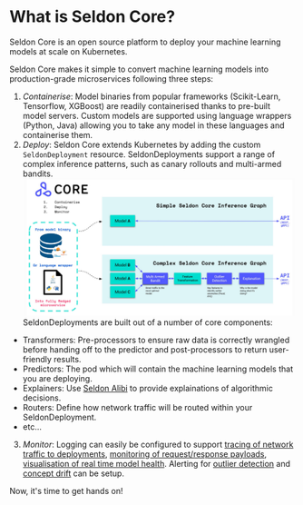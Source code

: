 # What is Seldon Core?

Seldon Core is an open source platform to deploy your machine learning models at scale on Kubernetes. 

Seldon Core makes it simple to convert machine learning models into production-grade microservices following three steps:
1. *Containerise*: Model binaries from popular frameworks (Scikit-Learn, Tensorflow, XGBoost) are readily containerised thanks to pre-built model servers. 
Custom models are supported using language wrappers (Python, Java) allowing you to take any model in these languages and containerise them. 
2. *Deploy*: Seldon Core extends Kubernetes by adding the custom `SeldonDeployment` resource. SeldonDeployments support a range of complex inference patterns, such as canary rollouts and multi-armed bandits. 
![](seldon-core/assets/seldon_core_overview.png)
SeldonDeployments are built out of a number of core components:
- Transformers: Pre-processors to ensure raw data is correctly wrangled before handing off to the predictor and post-processors to return user-friendly results.
- Predictors: The pod which will contain the machine learning models that you are deploying. 
- Explainers: Use [Seldon Alibi](https://docs.seldon.io/projects/alibi/en/stable/index.html) to provide explainations of algorithmic decisions. 
- Routers: Define how network traffic will be routed within your SeldonDeployment.
- etc... 
3. *Monitor*: Logging can easily be configured to support [tracing of network traffic to deployments](https://docs.seldon.io/projects/seldon-core/en/latest/graph/distributed-tracing.html), [monitoring of request/response payloads](https://docs.seldon.io/projects/seldon-core/en/latest/analytics/logging.html), [visualisation of real time model health](https://docs.seldon.io/projects/seldon-core/en/latest/analytics/analytics.html). Alerting for [outlier detection](https://docs.seldon.io/projects/seldon-core/en/latest/analytics/outlier_detection.html) and [concept drift](https://docs.seldon.io/projects/seldon-core/en/latest/analytics/drift_detection.html) can be setup. 

Now, it's time to get hands on!